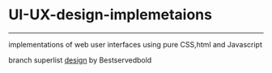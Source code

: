 # UI-UX-design-implemetaions
---
implementations of web user interfaces using pure CSS,html and Javascript

branch superlist [design](https://dribbble.com/shots/11290452-Superlist) by Bestservedbold 
